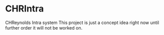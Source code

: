 # CHRIntra
CHReynolds Intra system
This project is just a concept idea right now until further order it will not be worked on.
